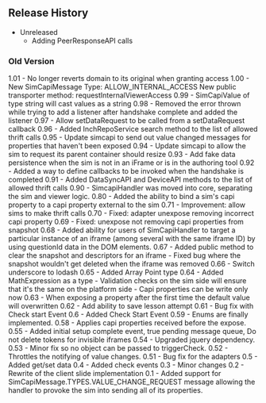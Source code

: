## Release History

- Unreleased
    - Adding PeerResponseAPI calls

### Old Version ###
1.01 - No longer reverts domain to its original when granting access
1.00 - New SimCapiMessage Type: ALLOW_INTERNAL_ACCESS
       New public transporter method: requestInternalViewerAccess
0.99 - SimCapiValue of type string will cast values as a string
0.98 - Removed the error thrown while trying to add a listener after handshake complete and added the listener
0.97 - Allow setDataRequest to be called from a setDataRequest callback
0.96 - Added InchRepoService search method to the list of allowed thrift calls
0.95 - Update simcapi to send out value changed messages for properties that haven't been exposed
0.94 - Update simcapi to allow the sim to request its parent container should resize
0.93 - Add fake data persistence when the sim is not in an iFrame or is in the authoring tool
0.92 - Added a way to define callbacks to be invoked when the handshake is completed
0.91 - Added DataSyncAPI and DeviceAPI methods to the list of allowed thrift calls
0.90 - SimcapiHandler was moved into core, separating the sim and viewer logic.
0.80 - Added the ability to bind a sim's capi property to a capi property external to the sim
0.71 - Improvement: allow sims to make thrift calls
0.70 - Fixed: adapter unexpose removing incorrect capi property
0.69 - Fixed: unexpose not removing capi properties from snapshot
0.68 - Added ability for users of SimCapiHandler to target a particular instance
       of an iframe (among several with the same iframe ID) by using questionId data
       in the DOM elements.
0.67 - Added public method to clear the snapshot and descriptors for an iframe
         - Fixed bug where the snapshot wouldn't get deleted when the iframe was removed
0.66 - Switch underscore to lodash
0.65 - Added Array Point type
0.64 - Added MathExpression as a type
         - Validation checks on the sim side will ensure that it's the same on the platform side
         - Capi properties can be write only now
0.63 - When exposing a property after the first time the default value will overwritten
0.62 - Add ability to save lesson attempt
0.61 - Bug fix with Check start Event
0.6  - Added Check Start Event
0.59 - Enums are finally implemented.
0.58 - Applies capi properties received before the expose.
0.55 - Added initial setup complete event, true pending message queue, Do not delete tokens for invisible iframes
0.54 - Upgraded jquery dependency.
0.53 - Minor fix so no object can be passed to triggerCheck.
0.52 - Throttles the notifying of value changes.
0.51 - Bug fix for the adapters
0.5  - Added get/set data
0.4  - Added check events
0.3  - Minor changes
0.2  - Rewrite of the client slide implementation
0.1  - Added support for SimCapiMessage.TYPES.VALUE_CHANGE_REQUEST message allowing the handler to provoke the sim into sending all of its properties.